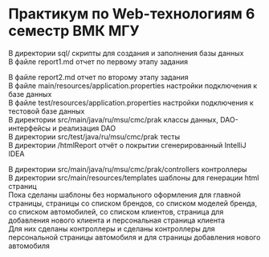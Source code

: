 Практикум по Web-технологиям 6 семестр ВМК МГУ
=======================

В директории sql/ скрипты для создания и заполнения базы данных     
В файле report1.md отчет по первому этапу задания    
  
В файле report2.md отчет по второму этапу задания   
В файле main/resources/application.properties настройки подключения к базе данных    
В файле test/resources/application.properties настройки подключения к тестовой базе данных   
В директории src/main/java/ru/msu/cmc/prak классы данных, DAO-интерфейсы и реализация DAO  
В директории src/test/java/ru/msu/cmc/prak тесты   
В директории /htmlReport отчёт о покрытии сгенерированный IntelliJ IDEA
  
В директории src/main/java/ru/msu/cmc/prak/controllers контроллеры  
В директории src/main/resources/templates шаблоны для генерации html страниц  
Пока сделаны шаблоны без нормального оформления для главной страницы, страницы со списком брендов, со списком моделей бренда, со списком автомобилей, со списком клиентов, страница для добавления нового клиента и персональная страница клиента  
Для них сделаны контроллеры и сделаны контроллеры для персональной страницы автомобиля и для страницы добавления нового автомобиля
